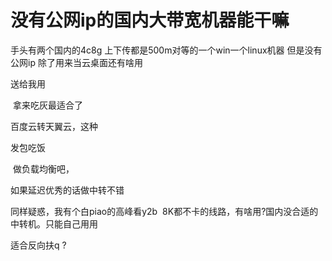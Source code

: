 # 没有公网ip的国内大带宽机器能干嘛


手头有两个国内的4c8g 上下传都是500m对等的一个win一个linux机器 但是没有公网ip 除了用来当云桌面还有啥用<img src="static/image/smiley/default/sweat.gif" smilieid="10" border="0" alt="" /> 

送给我用<img id="aimg_pMd7k" onclick="zoom(this, this.src, 0, 0, 0)" class="zoom" src="https://cdn.jsdelivr.net/gh/hishis/forum-master/public/images/patch.gif" onmouseover="img_onmouseoverfunc(this)" onload="thumbImg(this)" border="0" alt="" />

<img src="static/image/smiley/default/lol.gif" smilieid="12" border="0" alt="" /> 拿来吃灰最适合了

百度云转天翼云，这种<img src="static/image/smiley/default/lol.gif" smilieid="12" border="0" alt="" />

发包吃饭<img src="static/image/smiley/default/lol.gif" smilieid="12" border="0" alt="" />

<img src="static/image/smiley/default/smile.gif" smilieid="1" border="0" alt="" /> 做负载均衡吧，

如果延迟优秀的话做中转不错<img src="static/image/smiley/default/lol.gif" smilieid="12" border="0" alt="" />

同样疑惑，我有个白piao的高峰看y2b&nbsp;&nbsp;8K都不卡的线路，有啥用?国内没合适的中转机。只能自己用用

适合反向扶q ?
